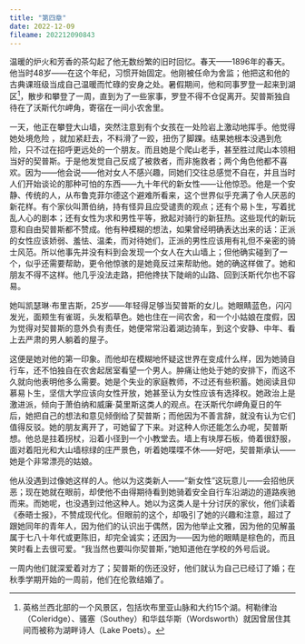 ```yaml
---
title: "第四章"
date: 2022-12-09
fileame: 202212090843
---
```

温暖的炉火和芳香的茶勾起了他无数纷繁的旧时回忆。春天——1896年的春天。他当时48岁——在这个年纪，习惯开始固定。他刚被任命为舍监；他把这和他的古典课班级当成自己温暖而忙碌的安身之处。暑假期间，他和同事罗登一起来到湖区[^1]，散步和攀登了一周，直到为了一些家事，罗登不得不仓促离开。契普斯独自待在了沃斯代尔岬角，寄宿在一间小农舍里。

一天，他正在攀登大山墙，突然注意到有个女孩在一处险岩上激动地挥手。他觉得她处境危险 ，就加紧赶去，不料滑了一跤，扭伤了脚踝。结果她根本没遇到危险，只不过在招呼更远处的一个朋友。而且她是个爬山老手，甚至胜过爬山本领相当好的契普斯。于是他发觉自己反成了被救者，而非施救者；两个角色他都不喜欢。因为——他会说——他对女人不感兴趣，同她们交往总感觉不自在，并且当时人们开始谈论的那种可怕的东西——九十年代的新女性——让他惊恐。他是一个安静、传统的人，从布鲁克菲尔德这个避难所看来，这个世界似乎充满了令人厌恶的新花样。有个家伙叫萧伯纳，持有怪异且应受谴责的观点；还有个易卜生，写着扰乱人心的剧本；还有女性为求和男性平等，掀起对骑行的新狂热。这些现代的新玩意和自由契普斯都不赞成。他有种模糊的想法，如果曾经明确表达出来的话：正派的女性应该娇弱、羞怯、温柔，而对待她们，正派的男性应该用有礼但不亲密的骑士风范。所以他事先并没有料到会发现一个女人在大山墙上；但他确实碰到了一个，似乎还需要帮助，更令他惊骇的是她竟反过来帮助他。她的确这样做了。她和朋友不得不这样。他几乎没法走路，把他搀扶下陡峭的山路、回到沃斯代尔也不容易。

她叫凯瑟琳·布里吉斯，25岁——年轻得足够当契普斯的女儿。她眼睛蓝色，闪闪发光，面颊生有雀斑，头发稻草色。她也住在一间农舍，和一个小姑娘在度假，因为觉得对契普斯的意外负有责任，她便常常沿着湖边骑车，到这个安静、中年、看上去严肃的男人躺着的屋子。

这便是她对他的第一印象。而他却在模糊地怀疑这世界在变成什么样，因为她骑自行车，还不怕独自在农舍起居室看望一个男人。肿痛让他处于她的安排下，而这不久就向他表明他多么需要。她是个失业的家庭教师，不过还有些积蓄。她阅读且仰慕易卜生，坚信大学应该向女性开放，她甚至认为女性应该有选择权。她政治上是激进派，倾向于萧伯纳和威廉·莫里斯这类人的观点。在沃斯代尔岬角夏日的午后，她把自己的想法和意见倾倒给了契普斯；而他因为不善言辞，就没有认为它们值得反驳。她的朋友离开了，可她留了下来。对这种人你还能怎么办呢，契普斯想。他总是拄着拐杖，沿着小径到一个小教堂去。墙上有块厚石板，倚着很舒服，面对着阳光和大山墙棕绿的庄严景色，听着她喋喋不休——好吧，契普斯承认——她是个非常漂亮的姑娘。

他从没遇到过像她这样的人。他以为这类新人——“新女性”这玩意儿——会招他厌恶；现在她就在眼前，却使他不由得期待看到她骑着安全自行车沿湖边的道路疾驰而来。而她呢，也没遇到过他这种人。她以为这类人是十分讨厌的家伙，他们读着《泰晤士报》，不赞成现代化。但眼前的这个，却吸引了她的兴趣和注意，超过了跟她同年的青年人，因为他们的认识出于偶然，因为他举止文雅，因为他的见解虽属于七八十年代或更陈旧，却完全诚实；还因为——因为他的眼睛是棕色的，而且笑时看上去很可爱。“我当然也要叫你契普斯，”她知道他在学校的外号后说。

一周内他们就深爱着对方了；契普斯的伤还没好，他们就认为自己已经订了婚；在秋季学期开始的一周前，他们在伦敦结婚了。

[^1]: 英格兰西北部的一个风景区，包括坎布里亚山脉和大约15个湖。柯勒律治（Coleridge）、骚塞（Southey）和华兹华斯（Wordsworth）就因曾居住其间而被称为湖畔诗人（Lake Poets）。